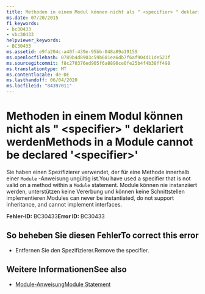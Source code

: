 ```yaml
---
title: Methoden in einem Modul können nicht als " <specifier> " deklariert werden
ms.date: 07/20/2015
f1_keywords:
- bc30433
- vbc30433
helpviewer_keywords:
- BC30433
ms.assetid: e9fa204c-a40f-439e-95bb-048a89a19159
ms.openlocfilehash: 0789b4d8903c59b681ea6db7f6af904d11de523f
ms.sourcegitcommit: f8c270376ed905f6a8896ce0fe25b4f4b38ff498
ms.translationtype: MT
ms.contentlocale: de-DE
ms.lasthandoff: 06/04/2020
ms.locfileid: "84397011"
---
```

# <a name="methods-in-a-module-cannot-be-declared-specifier"></a><span data-ttu-id="91217-102">Methoden in einem Modul können nicht als " \<specifier> " deklariert werden</span><span class="sxs-lookup"><span data-stu-id="91217-102">Methods in a Module cannot be declared '\<specifier>'</span></span>
<span data-ttu-id="91217-103">Sie haben einen Spezifizierer verwendet, der für eine Methode innerhalb einer `Module` -Anweisung ungültig ist.</span><span class="sxs-lookup"><span data-stu-id="91217-103">You have used a specifier that is not valid on a method within a `Module` statement.</span></span> <span data-ttu-id="91217-104">Module können nie instanziiert werden, unterstützen keine Vererbung und können keine Schnittstellen implementieren.</span><span class="sxs-lookup"><span data-stu-id="91217-104">Modules can never be instantiated, do not support inheritance, and cannot implement interfaces.</span></span>  
  
 <span data-ttu-id="91217-105">**Fehler-ID:** BC30433</span><span class="sxs-lookup"><span data-stu-id="91217-105">**Error ID:** BC30433</span></span>  
  
## <a name="to-correct-this-error"></a><span data-ttu-id="91217-106">So beheben Sie diesen Fehler</span><span class="sxs-lookup"><span data-stu-id="91217-106">To correct this error</span></span>  
  
- <span data-ttu-id="91217-107">Entfernen Sie den Spezifizierer.</span><span class="sxs-lookup"><span data-stu-id="91217-107">Remove the specifier.</span></span>  
  
## <a name="see-also"></a><span data-ttu-id="91217-108">Weitere Informationen</span><span class="sxs-lookup"><span data-stu-id="91217-108">See also</span></span>

- [<span data-ttu-id="91217-109">Module-Anweisung</span><span class="sxs-lookup"><span data-stu-id="91217-109">Module Statement</span></span>](../language-reference/statements/module-statement.md)
